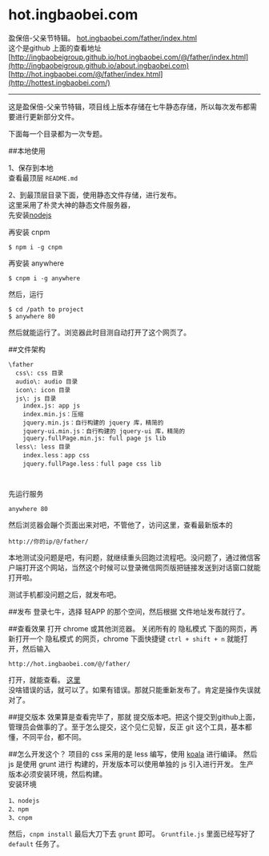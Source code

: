 hot.ingbaobei.com
===================

盈保倍-父亲节特辑。 [hot.ingbaobei.com/father/index.html](http://about.ingbaobei.com/@/father/index.html)  
这个是github 上面的查看地址 [http://ingbaobeigroup.github.io/hot.ingbaobei.com/@/father/index.html](http://ingbaobeigroup.github.io/about.ingbaobei.com)   [http://hot.ingbaobei.com/@/father/index.html](http://hottest.ingbaobei.com/)  

------

这是盈保倍-父亲节特辑，项目线上版本存储在七牛静态存储，所以每次发布都需要进行更新部分文件。

下面每一个目录都为一次专题。



##本地使用

1、保存到本地  
查看最顶层 ```README.md```

2、到最顶层目录下面，使用静态文件存储，进行发布。  
这里采用了朴灵大神的静态文件服务器，  
先安装[nodejs](http://nodejs.org/)  

再安装 cnpm
```
$ npm i -g cnpm
```

再安装 anywhere
```
$ cnpm i -g anywhere
```

然后，运行
```
$ cd /path to project
$ anywhere 80
```

然后就能运行了。浏览器此时目测自动打开了这个网页了。

##文件架构
```
\father
  css\: css 目录
  audio\: audio 目录
  icon\: icon 目录
  js\: js 目录
    index.js: app js
    index.min.js：压缩
    jquery.min.js：自行构建的 jquery 库，精简的
    jquery-ui.min.js：自行构建的 jquery-ui 库，精简的
    jquery.fullPage.min.js: full page js lib
  less\: less 目录
    index.less：app css
    jquery.fullPage.less：full page css lib

  
```




先运行服务
```
anywhere 80
```
然后浏览器会蹦个页面出来对吧，不管他了，访问这里，查看最新版本的
```
http://你的ip/@/father/
```


本地测试没问题是吧，有问题，就继续重头回跑过流程吧。没问题了，通过微信客户端打开这个网站，当然这个时候可以登录微信网页版把链接发送到对话窗口就能打开啦。

测试手机都没问题之后，就发布吧。

##发布
登录七牛，选择 轻APP 的那个空间，然后根据 文件地址发布就行了。

##查看效果
打开 chrome 或其他浏览器。
关闭所有的 隐私模式 下面的网页，再新打开一个 隐私模式 的网页，chrome 下面快捷键 ``` ctrl + shift + n ``` 就能打开，然后输入
```
http://hot.ingbaobei.com/@/father/
```

打开，就能查看。 [这里](http://hot.ingbaobei.com/@/father/)  
没啥错误的话，就可以了。如果有错误。那就只能重新发布了。肯定是操作失误就对了。

##提交版本
效果算是查看完毕了，那就 提交版本吧。把这个提交到github上面，管理员会做事的了。至于怎么提交，这个见仁见智，反正 git 这个工具，基本都懂，不同平台，都不同。


##怎么开发这个？
项目的 css 采用的是 less 编写，使用 [koala](http://koala-app.com/) 进行编译。
然后 js 是使用 grunt 进行 构建的，开发版本可以使用单独的 js 引入进行开发。
生产版本必须安装环境，然后构建。  
安装环境 
``` 
1、nodejs
2、npm
3、cnpm
```
然后，``` cnpm install ```
最后大刀下去
``` grunt ``` 即可。 ```Gruntfile.js``` 里面已经写好了 ```default``` 任务了。